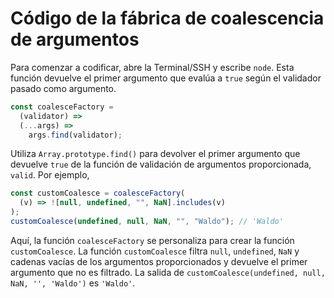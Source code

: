 # Código de la fábrica de coalescencia de argumentos

Para comenzar a codificar, abre la Terminal/SSH y escribe `node`. Esta función devuelve el primer argumento que evalúa a `true` según el validador pasado como argumento.

```js
const coalesceFactory =
  (validator) =>
  (...args) =>
    args.find(validator);
```

Utiliza `Array.prototype.find()` para devolver el primer argumento que devuelve `true` de la función de validación de argumentos proporcionada, `valid`. Por ejemplo,

```js
const customCoalesce = coalesceFactory(
  (v) => ![null, undefined, "", NaN].includes(v)
);
customCoalesce(undefined, null, NaN, "", "Waldo"); // 'Waldo'
```

Aquí, la función `coalesceFactory` se personaliza para crear la función `customCoalesce`. La función `customCoalesce` filtra `null`, `undefined`, `NaN` y cadenas vacías de los argumentos proporcionados y devuelve el primer argumento que no es filtrado. La salida de `customCoalesce(undefined, null, NaN, '', 'Waldo')` es `'Waldo'`.
